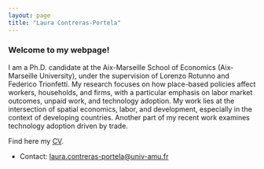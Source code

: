 ```yaml
---
layout: page
title: "Laura Contreras-Portela"
---
```

 
### Welcome to my webpage! 
 
<p align="left" > 
I am a Ph.D. candidate at the Aix-Marseille School of Economics (Aix-Marseille University), under the supervision of Lorenzo Rotunno and Federico Trionfetti. My research focuses on how place-based policies affect workers, households, and firms, with a particular emphasis on labor market outcomes, unpaid work, and technology adoption. My work lies at the intersection of spatial economics, labor, and development, especially in the context of developing countries. Another part of my recent work examines technology adoption driven by trade.
</p> 

Find here my [CV](https://ludelgad.github.io/contreras_CV.pdf).

 - Contact: [laura.contreras-portela@univ-amu.fr](mailto:laura.contreras-portela@univ-amu.fr)
